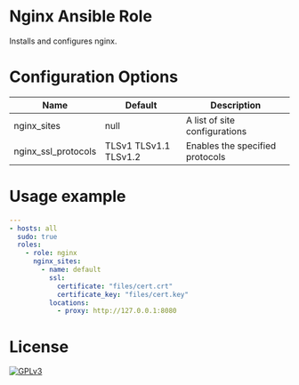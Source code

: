 # Nginx Ansible Role

Installs and configures nginx.

# Configuration Options

Name                | Default               | Description
--------------------|-----------------------|------------------------------------------------
nginx_sites         | null                  | A list of site configurations
nginx_ssl_protocols | TLSv1 TLSv1.1 TLSv1.2 | Enables the specified protocols

# Usage example

```yaml
---
- hosts: all
  sudo: true
  roles:
    - role: nginx
      nginx_sites:
        - name: default
          ssl:
            certificate: "files/cert.crt"
            certificate_key: "files/cert.key"
          locations:
            - proxy: http://127.0.0.1:8080
```

# License

[![GPLv3](http://www.gnu.org/graphics/gplv3-127x51.png)](http://www.gnu.org/licenses/gpl-3.0.html)


